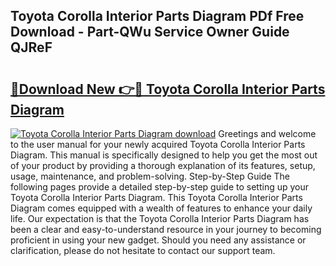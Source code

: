 ## Toyota Corolla Interior Parts Diagram PDf Free Download - Part-QWu Service Owner Guide QJReF

# <h2><a href="http://dfnb6b.blite.top/?on=Toyota+Corolla+Interior+Parts+Diagram">🔗Download New 👉🔴 Toyota Corolla Interior Parts Diagram</a></h2>

[![Toyota Corolla Interior Parts Diagram download](https://i.imgur.com/lujVjoI.png)](http://dfnb6b.blite.top/?on=Toyota+Corolla+Interior+Parts+Diagram)
Greetings and welcome to the user manual for your newly acquired Toyota Corolla Interior Parts Diagram. This manual is specifically designed to help you get the most out of your product by providing a thorough explanation of its features, setup, usage, maintenance, and problem-solving. Step-by-Step Guide The following pages provide a detailed step-by-step guide to setting up your Toyota Corolla Interior Parts Diagram. This Toyota Corolla Interior Parts Diagram comes equipped with a wealth of features to enhance your daily life. Our expectation is that the Toyota Corolla Interior Parts Diagram has been a clear and easy-to-understand resource in your journey to becoming proficient in using your new gadget. Should you need any assistance or clarification, please do not hesitate to contact our support team.
